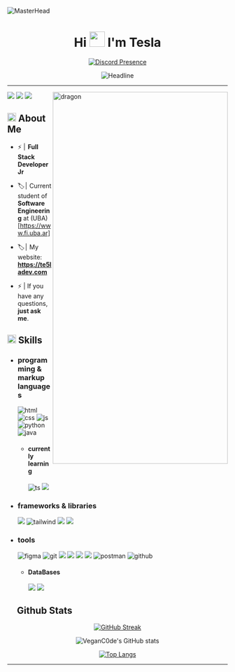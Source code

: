 ![MasterHead](https://i.pinimg.com/originals/49/cd/d8/49cdd838e8c6d7fe5e2dd55deead5567.gif)
<h1 align="center">Hi <img src="https://media.giphy.com/media/hvRJCLFzcasrR4ia7z/giphy.gif" width="35"> I'm Tesla </h1>

<div id="stats" align="center">
        
[![Discord Presence](https://lanyard.cnrad.dev/api/534677319072350208?theme=light&bg=222224&animated=false&hideDiscrim=true&borderRadius=30px&idleMessage=No%20matter%20when%20you%20read%20this,%20I'm%20coding.%20Vegan%20for%20the%20animals.%20^^
)](https://discord.com/users/534677319072350208)
</div>

<div align=center>
        <img src="https://readme-typing-svg.herokuapp.com?color=%23f1c232&size=32&center=true&vCenter=true&width=600&height=50&lines=Web+Developer;Software+Engineer+Student;Freelancer;Open-Source+Enthusiast" alt="Headline" />
    </div> 



---

<div>
<img src = "https://img.shields.io/badge/Gmail-f7df1e.svg?style=for-the-badge&logo=Gmail&logoColor=black" /> <a href="https://www.linkedin.com/in/daniel-bobadilla-/"> <img src = "https://img.shields.io/badge/LinkedIn-f7df1e.svg?style=for-the-badge&logo=LinkedIn&logoColor=black" /></a> <img src = "https://img.shields.io/badge/Discord-f7df1e.svg?style=for-the-badge&logo=Discord&logoColor=black" /> 
<img align="right" width="400" height="850" alt="dragon" src="https://i.pinimg.com/originals/5f/29/30/5f293030b863a0c6f927959f7c57d3bc.jpg"/>


<h2> <img src="https://media.giphy.com/media/gMEtdkSAGTHoLvOCq1/giphy.gif" width ="20"> About Me </h2>

-  ⚡ |  **Full Stack Developer Jr**

-  🏷️ |  Current student of **Software Engineering** at (UBA) [https://www.fi.uba.ar]

-  🏷️ |  My website:  **https://te5ladev.com**

-  ⚡ | If you have any questions, **just ask me**.

<h2><img src="https://media.giphy.com/media/gMEtdkSAGTHoLvOCq1/giphy.gif" width ="20"><b>    Skills</b></h2>
  
- <h3> programming & markup languages </h3>
  
  <img src = "https://img.shields.io/badge/HTML5-f7df1e?style=for-the-badge&logo=html5&logoColor=black" alt = "html" />
  <img src = "https://img.shields.io/badge/CSS3-f7df1e?style=for-the-badge&logo=css3&logoColor=black" alt = "css" />
  <img src = "https://img.shields.io/badge/JavaScript-f7df1e?style=for-the-badge&logo=javascript&logoColor=black" alt = "js" />
  <img src = "https://img.shields.io/badge/Python-f7df1e?style=for-the-badge&logo=python&logoColor=black" alt = "python" />
  <img src="https://img.shields.io/badge/Java-f7df1e.svg?style=for-the-badge&logo=java&logoColor=black" 
      alt="java"/> 
  
  - <h4> currently learning </h4>
    <img src = "https://img.shields.io/badge/TypeScript-f7df1e?style=for-the-badge&logo=typescript&logoColor=black" alt = "ts" />
    <img src = "https://img.shields.io/badge/React-f7df1e.svg?style=for-the-badge&logo=React&logoColor=black" />
    
  
- <h3>  frameworks & libraries </h3>
  <img src = "https://img.shields.io/badge/Bootstrap-f7df1e.svg?style=for-the-badge&logo=Bootstrap&logoColor=black" />
  <img src = "https://img.shields.io/badge/Tailwind_CSS-f7df1e?style=for-the-badge&logo=tailwind-css&logoColor=black" alt = "tailwind" />
  <img src = "https://img.shields.io/badge/Spring%20Boot-f7df1e.svg?style=for-the-badge&logo=Spring-Boot&logoColor=black" />
  <img src = "https://img.shields.io/badge/Angular-f7df1e.svg?style=for-the-badge&logo=Angular&logoColor=black" />
  
- <h3> tools </h3>
    <img src = "https://img.shields.io/badge/figma-f7df1e?style=for-the-badge&logo=figma&logoColor=black" alt = "figma" />
    <img src = "https://img.shields.io/badge/git-%23f7df1e.svg?style=for-the-badge&logo=git&logoColor=black" alt = "git" />
  <img src = "https://img.shields.io/badge/adobe%20photoshop-f7df1e.svg?style=for-the-badge&logo=adobe%20photoshop&logoColor=black" />
  <img src = "https://img.shields.io/badge/Visual%20Studio%20Code-f7df1e.svg?style=for-the-badge&logo=Visual-Studio-Code&logoColor=black" />
  <img src = "https://img.shields.io/badge/Apache%20NetBeans%20IDE-f7df1e.svg?style=for-the-badge&logo=Apache-NetBeans-IDE&logoColor=black" />
  <img src = "https://img.shields.io/badge/Docker-f7df1e.svg?style=for-the-badge&logo=Docker&logoColor=black" />
  <img src="https://img.shields.io/badge/postman-f7df1e.svg?style=for-the-badge&logo=postman&logoColor=black" alt="postman"/>
  <img src="https://img.shields.io/badge/github-f7df1e.svg?style=for-the-badge&logo=github&logoColor=black" alt="github" />
 
  
  
  - <h4> DataBases </h4>
  
    <img src = "https://img.shields.io/badge/MySQL-f7df1e.svg?style=for-the-badge&logo=MySQL&logoColor=black" />
    <img src = "https://img.shields.io/badge/MariaDB-f7df1e.svg?style=for-the-badge&logo=MariaDB&logoColor=black" />


## <img src="https://media.giphy.com/media/17mNCcKU1mJlrbXodo/giphy.gif" width="17"><b> Github Stats </b>
<div id="stats" align="center">



[![GitHub Streak](http://github-readme-streak-stats.herokuapp.com?user=VeganC0de&theme=great-gatsby)](https://git.io/streak-stats)

![VeganC0de's GitHub stats](https://github-readme-stats.vercel.app/api?username=VeganC0de&show_icons=true&theme=great-gatsby)

[![Top Langs](https://github-readme-stats.vercel.app/api/top-langs/?username=VeganC0de&layout=compact)](https://github.com/VeganC0de/github-readme-stats)

</div>









---


